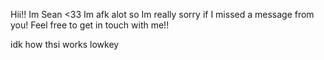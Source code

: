 Hii!! Im Sean <33 Im afk alot so Im really sorry if I missed a message from you! Feel free to get in touch with me!!

idk how thsi works lowkey
